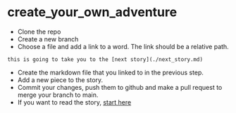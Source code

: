 # create_your_own_adventure

- Clone the repo
- Create a new branch
- Choose a file and add a link to a word. The link should be a relative path.
```
this is going to take you to the [next story](./next_story.md)
```
- Create the markdown file that you linked to in the previous step.
- Add a new piece to the story.
- Commit your changes, push them to github and make a pull request to merge your branch to main.
- If you want to read the story, [start here](./start_here.md)
